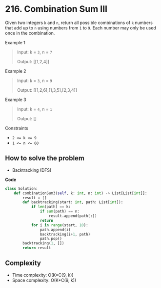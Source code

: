 # 216. Combination Sum III
<Badge type="warning" text="Medium" />[<Badge type="info" text="LeetCode" />](https://leetcode.com/problems/combination-sum-iii/)

Given two integers `k` and `n`, return all possible combinations of `k` numbers that add up to `n` using numbers from `1` to `9`. Each number may only be used once in the combination.

Example 1
> Input: k = `3`, n = `7`
>
> Output: [[1,2,4]]

Example 2
> Input: k = `3`, n = `9`
>
> Output: [[1,2,6],[1,3,5],[2,3,4]]

Example 3
> Input: k = `4`, n = `1`
>
> Output: []

Constraints
- `2 <= k <= 9`
- `1 <= n <= 60`

## How to solve the problem

- Backtracking (DFS)

**Code**

```Python
class Solution:
    def combinationSum3(self, k: int, n: int) -> List[List[int]]:
        result = []
        def backtracking(start: int, path: List[int]):
            if len(path) == k:
                if sum(path) == n:
                    result.append(path[:])
                return
            for i in range(start, 10):
                path.append(i)
                backtracking(i+1, path)
                path.pop()
        backtracking(1, [])
        return result
```

## Complexity
- Time complexity: O(K*C(9, k))
- Space complexity: O(K*C(9, k))

